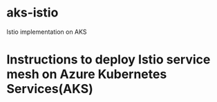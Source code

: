 # aks-istio
Istio implementation on AKS

# Instructions to deploy Istio service mesh on Azure Kubernetes Services(AKS)
